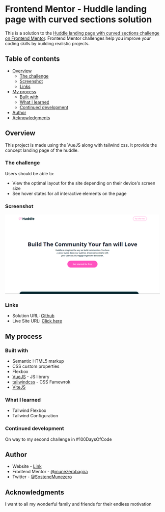 # Frontend Mentor - Huddle landing page with curved sections solution

This is a solution to the [Huddle landing page with curved sections challenge on Frontend Mentor](https://www.frontendmentor.io/challenges/huddle-landing-page-with-curved-sections-5ca5ecd01e82137ec91a50f2). Frontend Mentor challenges help you improve your coding skills by building realistic projects.

## Table of contents

- [Overview](#overview)
  - [The challenge](#the-challenge)
  - [Screenshot](#screenshot)
  - [Links](#links)
- [My process](#my-process)
  - [Built with](#built-with)
  - [What I learned](#what-i-learned)
  - [Continued development](#continued-development)
- [Author](#author)
- [Acknowledgments](#acknowledgments)

## Overview

This project is made using the VueJS along with tailwind css. It provide the concept landing page of the huddle.

### The challenge

Users should be able to:

- View the optimal layout for the site depending on their device's screen size
- See hover states for all interactive elements on the page

### Screenshot

![](./screenshot.png)

### Links

- Solution URL: [Github](https://github.com/munezerobagira/huddle-basic)
- Live Site URL: [Click here](https://huddle-basic.vercel.app/)

## My process

### Built with

- Semantic HTML5 markup
- CSS custom properties
- Flexbox
- [VueJS](https://vue.org/) - JS library
- [tailwindcss](https://tailwindcss.com/) - CSS Famewrok
- [ViteJS](https://vitejs.dev/)

### What I learned

- Tailwind Flexbox
- Tailwind Configuration

### Continued development

On way to my second challenge in #100DaysOfCode

## Author

- Website - [Link](munezerobagira.github.io)
- Frontend Mentor - [@munezerobagira](https://www.frontendmentor.io/profile/munezerobagira)
- Twitter - [@SosteneMunezero](https://www.twitter.com/SosteneMunezero)

## Acknowledgments

I want to all my wonderful family and friends for their endless motivation
